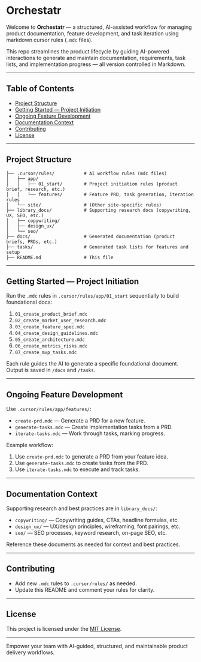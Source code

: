 # Orchestatr

Welcome to **Orchestatr** — a structured, AI-assisted workflow for managing product documentation, feature development, and task iteration using markdown cursor rules (`.mdc` files).

This repo streamlines the product lifecycle by guiding AI-powered interactions to generate and maintain documentation, requirements, task lists, and implementation progress — all version controlled in Markdown.

---

## Table of Contents

- [Project Structure](#project-structure)
- [Getting Started — Project Initiation](#getting-started--project-initiation)
- [Ongoing Feature Development](#ongoing-feature-development)
- [Documentation Context](#documentation-context)
- [Contributing](#contributing)
- [License](#license)

---

## Project Structure

```plaintext
├── .cursor/rules/           # AI workflow rules (mdc files)
│   ├── app/
│   │   ├── 01_start/        # Project initiation rules (product brief, research, etc.)
│   │   └── features/        # Feature PRD, task generation, iteration rules
│   └── site/                # (Other site-specific rules)
├── library_docs/            # Supporting research docs (copywriting, UX, SEO, etc.)
│   ├── copywriting/
│   ├── design_ux/
│   └── seo/
├── docs/                    # Generated documentation (product briefs, PRDs, etc.)
├── tasks/                   # Generated task lists for features and setup
├── README.md                # This file
```

---

## Getting Started — Project Initiation

Run the `.mdc` rules in `.cursor/rules/app/01_start` sequentially to build foundational docs:

1. `01_create_product_brief.mdc`
2. `02_create_market_user_research.mdc`
3. `03_create_feature_spec.mdc`
4. `04_create_design_guidelines.mdc`
5. `05_create_architecture.mdc`
6. `06_create_metrics_risks.mdc`
7. `07_create_mvp_tasks.mdc`

Each rule guides the AI to generate a specific foundational document. Output is saved in `/docs` and `/tasks`.

---

## Ongoing Feature Development

Use `.cursor/rules/app/features/`:

- `create-prd.mdc` — Generate a PRD for a new feature.
- `generate-tasks.mdc` — Create implementation tasks from a PRD.
- `iterate-tasks.mdc` — Work through tasks, marking progress.

Example workflow:

1. Use `create-prd.mdc` to generate a PRD from your feature idea.
2. Use `generate-tasks.mdc` to create tasks from the PRD.
3. Use `iterate-tasks.mdc` to execute and track tasks.

---

## Documentation Context

Supporting research and best practices are in `library_docs/`:
- `copywriting/` — Copywriting guides, CTAs, headline formulas, etc.
- `design_ux/` — UX/design principles, wireframing, font pairings, etc.
- `seo/` — SEO processes, keyword research, on-page SEO, etc.

Reference these documents as needed for context and best practices.

---

## Contributing

- Add new `.mdc` rules to `.cursor/rules/` as needed.
- Update this README and comment your rules for clarity.

---

## License

This project is licensed under the [MIT License](LICENSE).

---

Empower your team with AI-guided, structured, and maintainable product delivery workflows.